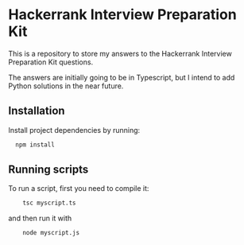 # Hackerrank Interview Preparation Kit

This is a repository to store my answers to the Hackerrank Interview Preparation Kit questions.

The answers are initially going to be in Typescript, but I intend to add Python solutions in the near future.

## Installation

Install project dependencies by running:

```bash
  npm install
```

## Running scripts

To run a script, first you need to compile it:

```bash
    tsc myscript.ts
```

and then run it with

```bash
    node myscript.js
```
